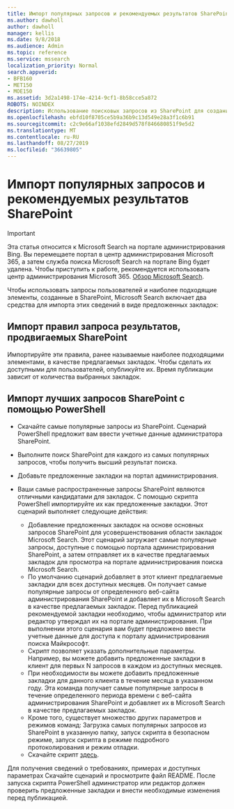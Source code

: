```yaml
---
title: Импорт популярных запросов и рекомендуемых результатов SharePoint
ms.author: dawholl
author: dawholl
manager: kellis
ms.date: 9/8/2018
ms.audience: Admin
ms.topic: reference
ms.service: mssearch
localization_priority: Normal
search.appverid:
- BFB160
- MET150
- MOE150
ms.assetid: 3d2a1498-174e-4214-9cf1-8b58cce5a872
ROBOTS: NOINDEX
description: Использование поисковых запросов из SharePoint для создания результатов работы Microsoft Search
ms.openlocfilehash: ebfd10f8705ce5b9a36b9c13d549e28a3f1c6b91
ms.sourcegitcommit: c2c9e66af1038efd2849d578f846680851f9e5d2
ms.translationtype: MT
ms.contentlocale: ru-RU
ms.lasthandoff: 08/27/2019
ms.locfileid: "36639805"
---
```

# <a name="import-sharepoint-promoted-results-and-top-queries"></a>Импорт популярных запросов и рекомендуемых результатов SharePoint

> [!IMPORTANT]
> Эта статья относится к Microsoft Search на портале администрирования Bing. Вы перемещаете портал в центр администрирования Microsoft 365, а затем служба поиска Microsoft Search на портале Bing будет удалена. Чтобы приступить к работе, рекомендуется использовать центр администрирования Microsoft 365. [Обзор Microsoft Search](overview-microsoft-search.md).
    
Чтобы использовать запросы пользователей и наиболее подходящие элементы, созданные в SharePoint, Microsoft Search включает два средства для импорта этих сведений в виде предложенных закладок: 
  
## <a name="import-sharepoint-promoted-result-query-rules"></a>Импорт правил запроса результатов, продвигаемых SharePoint

Импортируйте эти правила, ранее называемые наиболее подходящими элементами, в качестве предлагаемых закладок. Чтобы сделать их доступными для пользователей, опубликуйте их. Время публикации зависит от количества выбранных закладок.
  
## <a name="import-top-sharepoint-queries-using-powershell"></a>Импорт лучших запросов SharePoint с помощью PowerShell

- Скачайте самые популярные запросы из SharePoint. Сценарий PowerShell предложит вам ввести учетные данные администратора SharePoint.
    
- Выполните поиск SharePoint для каждого из самых популярных запросов, чтобы получить высший результат поиска.
    
- Добавьте предложенные закладки на портал администрирования.
    
- Ваши самые распространенные запросы SharePoint являются отличными кандидатами для закладок. С помощью скрипта PowerShell импортируйте их как предложенные закладки. Этот сценарий выполняет следующие действия:
    - Добавление предложенных закладок на основе основных запросов SharePoint для усовершенствования области закладок Microsoft Search. Этот сценарий загружает самые популярные запросы, доступные с помощью портала администрирования SharePoint, а затем отправляет их в качестве предлагаемых закладок для просмотра на портале администрирования поиска Microsoft Search.
    - По умолчанию сценарий добавляет в этот клиент предлагаемые закладки для всех доступных месяцев. Он получает самые популярные запросы от определенного веб-сайта администрирования SharePoint и добавляет их в Microsoft Search в качестве предлагаемых закладок. Перед публикацией рекомендуемой закладки необходимо, чтобы администратор или редактор утверждал их на портале администрирования. При выполнении этого сценария вам будет предложено ввести учетные данные для доступа к порталу администрирования поиска Майкрософт.
    - Скрипт позволяет указать дополнительные параметры. Например, вы можете добавить предложенные закладки в клиент для первых N запросов в каждом из доступных месяцев.
    - При необходимости вы можете добавить предложенные закладки для данного клиента в течение месяца в указанном году. Эта команда получает самые популярные запросы в течение определенного периода времени с веб-сайта администрирования SharePoint и добавляет их в Microsoft Search в качестве предлагаемых закладок.
    - Кроме того, существует множество других параметров и режимов команд: Загрузка самых популярных запросов из SharePoint в указанную папку, запуск скрипта в безопасном режиме, запуск скрипта в режиме подробного протоколирования и режим отладки.
    - Скачайте скрипт [здесь](https://www.bingforbusiness.com/distribution/SharepointTopQueryBookmarks.zip). 

Для получения сведений о требованиях, примерах и доступных параметрах Скачайте сценарий и просмотрите файл README. После запуска скрипта PowerShell администратор или редактор должен проверить предложенные закладки и внести необходимые изменения перед публикацией.